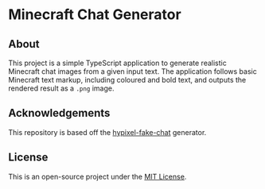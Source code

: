 # Minecraft Chat Generator

## About

This project is a simple TypeScript application to generate realistic Minecraft chat images from a given input text. The application follows basic Minecraft text markup, including coloured and bold text, and outputs the rendered result as a `.png` image.

## Acknowledgements

This repository is based off the [hypixel-fake-chat](https://github.com/mat-1/hypixel-fake-chat) generator.

## License

This is an open-source project under the [MIT License](https://github.com/Jejebecarte/minecraft-chat-generator/blob/master/LICENSE).
